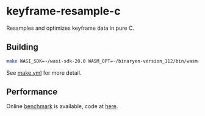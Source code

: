 # keyframe-resample-c
 Resamples and optimizes keyframe data in pure C. 

## Building

```bash
make WASI_SDK=~/wasi-sdk-20.0 WASM_OPT=~/binaryen-version_112/bin/wasm-opt
```

See [make.yml](.github/workflows/make.yml) for more detail.

## Performance

Online [benchmark](https://kzhsw.github.io/keyframe-resample-c/benchmark/benchmark.html) is available, code at [here](./benchmark).
